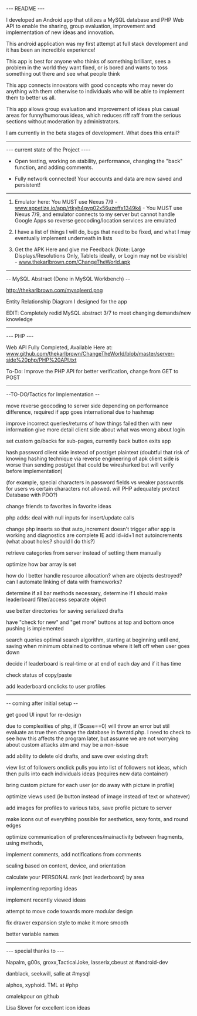 --- README ---

I developed an Android app that utilizes a MySQL database and PHP Web API to enable the sharing, group evaluation, improvement and implementation of new ideas and innovation.

This android application was my first attempt at full stack development and it has been an incredible experience!

This app is best for anyone who thinks of something brilliant, sees a problem in the world they want fixed, or is bored and wants to toss something out there and see what people think

This app connects innovators with good concepts who may never do anything with them otherwise to individuals who will be able to implement them to better us all.

This app allows group evaluation and improvement of ideas plus casual areas for funny/humorous ideas, which reduces riff raff from the serious sections without moderation by administrators.


I am currently in the beta stages of development. What does this entail?

--------------------------------------------

--- current state of the Project ----

- Open testing, working on stability, performance, changing the "back" function, and adding comments.

- Fully network connected! Your accounts and data are now saved and persistent!

----------------------------------

1. Emulator here: You MUST use Nexus 7/9 - www.appetize.io/app/rtkyh4gvg02x56uzeffx1349k4 - You MUST use Nexus 7/9, and emulator connects to my server but cannot handle Google Apps so reverse geocoding/location services are emulated

2. I have a list of things I will do, bugs that need to be fixed, and what I may eventually implement underneath in lists

3. Get the APK Here and give me Feedback (Note: Large Displays/Resolutions Only, Tablets ideally, or Login may not be visisble) - www.thekarlbrown.com/ChangeTheWorld.apk


--------------------------------------------

-- MySQL Abstract (Done in MySQL Workbench) --

http://thekarlbrown.com/mysqleerd.png 

Entity Relationship Diagram I designed for the app

EDIT: Completely redid MySQL abstract 3/7 to meet changing demands/new knowledge

--------------------------------------------

--- PHP --- 

Web API Fully Completed, Available Here at: www.github.com/thekarlbrown/ChangeTheWorld/blob/master/server-side%20php/PHP%20API.txt

To-Do: Improve the PHP API for better verification, change from GET to POST

--------------------------------------------


--TO-DO/Tactics for Implementation --

move reverse geocoding to server side depending on performance difference, required if app goes international due to hashmap

improve incorrect queries/returns of how things failed then with new information give more detail client side about what was wrong about login

set custom go/backs for sub-pages, currently back button exits app

hash password client side instead of post/get plaintext  (doubtful that risk of knowing hashing technique via reverse engineering of apk client side is worse than sending post/get that could be wiresharked but will verify before implementation)

(for example, special characters in password fields vs weaker passwords for users vs certain characters not allowed. will PHP adequately protect Database with PDO?) 

change friends to favorites in favorite ideas

php adds: deal with null inputs for insert/update calls

change php inserts so that auto_increment doesn't trigger after app is working and diagnostics are complete IE add id=id+1 not autoincrements (what about holes? should I do this?)

retrieve categories from server instead of setting them manually

optimize how bar array is set

how do I better handle resource allocation? when are objects destroyed? can I automate linking of data with frameworks?

determine if all bar methods necessary, determine if I should make leaderboard filter/access separate object

use better directories for saving serialized drafts

have "check for new" and "get more" buttons at top and bottom once pushing is implemented

search queries optimal search algorithm, starting at beginning until end, saving when minimum obtained to continue where it left off when user goes down

decide if leaderboard is real-time or at end of each day and if it has time

check status of copy/paste

add leaderboard onclicks to user profiles

--------------------------------------------

-- coming after initial setup --

get good UI input for re-design

due to complexities of php, if ($case==0) will throw an error but stil evaluate as true then change the database in favratd.php. I need to check to see how this affects the program later, but assume we are not worrying about custom attacks atm and may be a non-issue

add ability to delete old drafts, and save over existing draft

view list of followers onclick pulls you into list of followers not ideas, which then pulls into each individuals ideas (requires new data container)

bring custom picture for each user (or do away with picture in profile)

optimize views used (ie button instead of image instead of text or whatever)

add images for profiles to various tabs, save profile picture to server

make icons out of everything possible for aesthetics, sexy fonts, and round edges

optimize communication of preferences/mainactivity between fragments, using methods,

implement comments, add notifications from comments

scaling based on content, device, and orientation

calculate your PERSONAL rank (not leaderboard) by area

implementing reporting ideas

implement recently viewed ideas

attempt to move code towards more modular design

fix drawer expansion style to make it more smooth

better variable names

--------------------------------------------

--- special thanks to ---

Napalm, g00s, groxx,TacticalJoke, lasserix,cbeust at #android-dev

danblack, seekwill, salle at #mysql

alphos, xyphoid. TML at #php

cmalekpour on github

Lisa Slover for excellent icon ideas